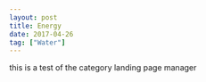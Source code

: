 ```yaml
---
layout: post
title: Energy
date: 2017-04-26
tag: ["Water"]
---
```


this is a test of the category landing page manager
